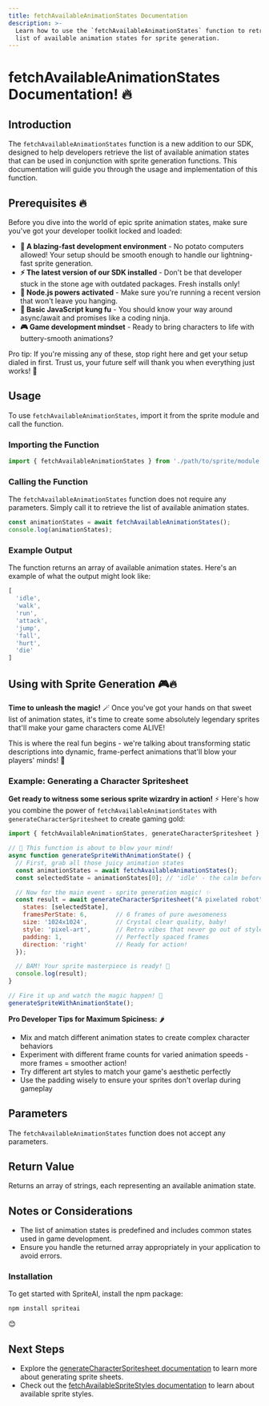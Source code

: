 ```yaml
---
title: fetchAvailableAnimationStates Documentation
description: >-
  Learn how to use the `fetchAvailableAnimationStates` function to retrieve the
  list of available animation states for sprite generation.
---
```


# fetchAvailableAnimationStates Documentation! 🔥

## Introduction

The `fetchAvailableAnimationStates` function is a new addition to our SDK, designed to help developers retrieve the list of available animation states that can be used in conjunction with sprite generation functions. This documentation will guide you through the usage and implementation of this function.

## Prerequisites 🔥

Before you dive into the world of epic sprite animation states, make sure you've got your developer toolkit locked and loaded:

- **🚀 A blazing-fast development environment** - No potato computers allowed! Your setup should be smooth enough to handle our lightning-fast sprite generation.
- **⚡ The latest version of our SDK installed** - Don't be that developer stuck in the stone age with outdated packages. Fresh installs only!
- **💪 Node.js powers activated** - Make sure you're running a recent version that won't leave you hanging.
- **🧠 Basic JavaScript kung fu** - You should know your way around async/await and promises like a coding ninja.
- **🎮 Game development mindset** - Ready to bring characters to life with buttery-smooth animations?

Pro tip: If you're missing any of these, stop right here and get your setup dialed in first. Trust us, your future self will thank you when everything just works! 🎯

## Usage

To use `fetchAvailableAnimationStates`, import it from the sprite module and call the function.

### Importing the Function

```javascript
import { fetchAvailableAnimationStates } from './path/to/sprite/module';
```

### Calling the Function

The `fetchAvailableAnimationStates` function does not require any parameters. Simply call it to retrieve the list of available animation states.

```javascript
const animationStates = await fetchAvailableAnimationStates();
console.log(animationStates);
```

### Example Output

The function returns an array of available animation states. Here's an example of what the output might look like:

```javascript
[
  'idle',
  'walk',
  'run',
  'attack',
  'jump',
  'fall',
  'hurt',
  'die'
]
```

## Using with Sprite Generation 🎮🔥

**Time to unleash the magic!** 🪄 Once you've got your hands on that sweet list of animation states, it's time to create some absolutely legendary sprites that'll make your game characters come ALIVE! 

This is where the real fun begins - we're talking about transforming static descriptions into dynamic, frame-perfect animations that'll blow your players' minds! 🤯

### Example: Generating a Character Spritesheet

**Get ready to witness some serious sprite wizardry in action!** ⚡ Here's how you combine the power of `fetchAvailableAnimationStates` with `generateCharacterSpritesheet` to create gaming gold:

```javascript
import { fetchAvailableAnimationStates, generateCharacterSpritesheet } from './path/to/sprite/module';

// 🎯 This function is about to blow your mind!
async function generateSpriteWithAnimationState() {
  // First, grab all those juicy animation states
  const animationStates = await fetchAvailableAnimationStates();
  const selectedState = animationStates[0]; // 'idle' - the calm before the storm! 😎

  // Now for the main event - sprite generation magic! ✨
  const result = await generateCharacterSpritesheet("A pixelated robot", {
    states: [selectedState],
    framesPerState: 6,        // 6 frames of pure awesomeness
    size: '1024x1024',        // Crystal clear quality, baby!
    style: 'pixel-art',       // Retro vibes that never go out of style
    padding: 1,               // Perfectly spaced frames
    direction: 'right'        // Ready for action!
  });

  // BAM! Your sprite masterpiece is ready! 🎨
  console.log(result);
}

// Fire it up and watch the magic happen! 🚀
generateSpriteWithAnimationState();
```

**Pro Developer Tips for Maximum Spiciness:** 🌶️
- Mix and match different animation states to create complex character behaviors
- Experiment with different frame counts for varied animation speeds - more frames = smoother action!
- Try different art styles to match your game's aesthetic perfectly
- Use the padding wisely to ensure your sprites don't overlap during gameplay

## Parameters

The `fetchAvailableAnimationStates` function does not accept any parameters.

## Return Value

Returns an array of strings, each representing an available animation state.

## Notes or Considerations

- The list of animation states is predefined and includes common states used in game development.
- Ensure you handle the returned array appropriately in your application to avoid errors.

### Installation

To get started with SpriteAI, install the npm package:

```bash
npm install spriteai
```

😊

## Next Steps

- Explore the [generateCharacterSpritesheet documentation](/docs/generateCharacterSpritesheet) to learn more about generating sprite sheets.
- Check out the [fetchAvailableSpriteStyles documentation](/docs/fetchAvailableSpriteStyles) to learn about available sprite styles.
